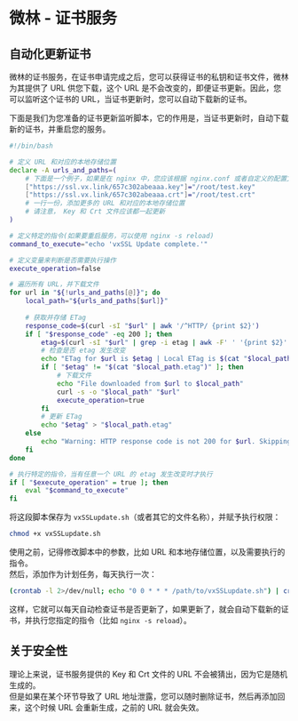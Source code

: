# 微林 - 证书服务
## 自动化更新证书

微林的证书服务，在证书申请完成之后，您可以获得证书的私钥和证书文件，微林为其提供了 URL 供您下载，这个 URL 是不会改变的，即便证书更新。因此，您可以监听这个证书的 URL，当证书更新时，您可以自动下载新的证书。

下面是我们为您准备的证书更新监听脚本，它的作用是，当证书更新时，自动下载新的证书，并重启您的服务。

```bash
#!/bin/bash

# 定义 URL 和对应的本地存储位置
declare -A urls_and_paths=(
    # 下面是一个例子，如果是在 nginx 中，您应该根据 nginx.conf 或者自定义的配置文件来填写参数
    ["https://ssl.vx.link/657c302abeaaa.key"]="/root/test.key"
    ["https://ssl.vx.link/657c302abeaaa.crt"]="/root/test.crt"
    # 一行一份，添加更多的 URL 和对应的本地存储位置
    # 请注意， Key 和 Crt 文件应该都一起更新
)

# 定义特定的指令(如果要重启服务，可以使用 nginx -s reload)
command_to_execute="echo 'vxSSL Update complete.'"

# 定义变量来判断是否需要执行操作
execute_operation=false

# 遍历所有 URL，并下载文件
for url in "${!urls_and_paths[@]}"; do
    local_path="${urls_and_paths[$url]}"
    
    # 获取并存储 ETag
    response_code=$(curl -sI "$url" | awk '/^HTTP/ {print $2}')
    if [ "$response_code" -eq 200 ]; then
        etag=$(curl -sI "$url" | grep -i etag | awk -F' ' '{print $2}' | tr -d '\r\n')
        # 检查是否 etag 发生改变
        echo "ETag for $url is $etag | Local ETag is $(cat "$local_path.etag")"
        if [ "$etag" != "$(cat "$local_path.etag")" ]; then
            # 下载文件
            echo "File downloaded from $url to $local_path"
            curl -s -o "$local_path" "$url"
            execute_operation=true
        fi
        # 更新 ETag
        echo "$etag" > "$local_path.etag"
    else
        echo "Warning: HTTP response code is not 200 for $url. Skipping ETag check."
    fi
done

# 执行特定的指令，当有任意一个 URL 的 etag 发生改变时才执行
if [ "$execute_operation" = true ]; then
    eval "$command_to_execute"
fi

```

将这段脚本保存为 `vxSSLupdate.sh`（或者其它的文件名称），并赋予执行权限：

```bash
chmod +x vxSSLupdate.sh
```
使用之前，记得修改脚本中的参数，比如 URL 和本地存储位置，以及需要执行的指令。  
然后，添加作为计划任务，每天执行一次：

```bash
(crontab -l 2>/dev/null; echo "0 0 * * * /path/to/vxSSLupdate.sh") | crontab -
```

这样，它就可以每天自动检查证书是否更新了，如果更新了，就会自动下载新的证书，并执行您指定的指令（比如 `nginx -s reload`）。

## 关于安全性
理论上来说，证书服务提供的 Key 和 Crt 文件的 URL 不会被猜出，因为它是随机生成的。  
但是如果在某个环节导致了 URL 地址泄露，您可以随时删除证书，然后再添加回来，这个时候 URL 会重新生成，之前的 URL 就会失效。